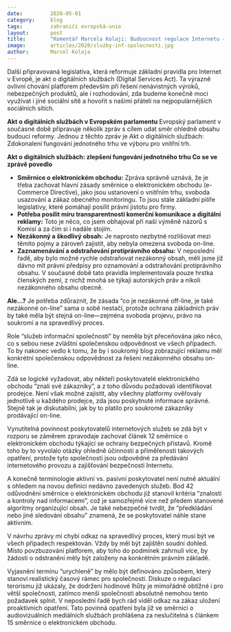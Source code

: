 ```yaml
---
date:         2020-05-01
category:     blog
tags:         zahraničí evropská-unie
layout:       post
title:        "Komentář Marcela Kolaji: Budoucnost regulace Internetu – zamyšlení nad postojem Evropského parlamentu"
image:        articles/2020/sluzby-inf-spolecnosti.jpg
author:       Marcel Kolaja
--- 
```


Další připravovaná legislativa, která reformuje základní pravidla pro Internet v Evropě, je akt o digitálních službách (Digital Services Act). Ta výrazně ovlivní chování platforem především při řešení nenávistných výroků, nebezpečných produktů, ale i rozhodování, zda budeme konečně moci využívat i jiné sociální sítě a hovořit s našimi přáteli na nejpopulárnějších sociálních sítích.

**Akt o digitálních službách v Evropském parlamentu**
Evropský parlament v současné době připravuje několik zpráv s cílem udat směr ohledně obsahu budoucí reformy. Jednou z těchto zpráv je Akt o digitálních službách: Zdokonalení fungování jednotného trhu ve výboru pro vnitřní trh.

**Akt o digitálních službách: zlepšení fungování jednotného trhu
Co se ve zprávě povedlo**
* **Směrnice o elektronickém obchodu:**
Zpráva správně uznává, že je třeba zachovat hlavní zásady směrnice o elektronickém obchodu (e-Commerce Directive), jako jsou ustanovení o vnitřním trhu, svoboda usazování a zákaz obecného monitoringu. To jsou stále základní pilíře legislativy, které pomáhají posílit právní jistotu pro firmy.
* **Potřeba posílit míru transparentnosti komerční komunikace a digitální reklamy:**
Toto je něco, co jsem obhajoval při naší výměně názorů s Komisí a za čím si i nadále stojím.
* **Nezákonný a škodlivý obsah:**
Je naprosto nezbytné rozlišovat mezi těmito pojmy a zároveň zajistit, aby nebyla omezena svoboda on-line.
* **Zaznamenávání a odstraňování protiprávního obsahu:**
V neposlední řadě, aby bylo možné rychle odstraňovat nezákonný obsah, měli jsme již dávno mít právní předpisy pro oznamování a odstraňování protiprávního obsahu. V současné době tato pravidla implementovala pouze hrstka členských zemí, z nichž mnohá se týkají autorských práv a nikoli nezákonného obsahu obecně.

**Ale…?**
Je potřeba zdůraznit, že zásada “co je nezákonné off-line, je také nezákonné on-line” sama o sobě nestačí, protože ochrana základních práv by také měla být stejná on-line—zejména svoboda projevu, právo na soukromí a na spravedlivý proces.
 
Role “služeb informační společnosti” by neměla být přeceňována jako něco, co s sebou nese zvláštní společenskou odpovědnost ve všech případech. To by nakonec vedlo k tomu, že by i soukromý blog zobrazující reklamu měl konkrétní společenskou odpovědnost za řešení nezákonného obsahu on-line.

Zdá se logické vyžadovat, aby někteří poskytovatelé elektronického obchodu “znali své zákazníky”, a z toho důvodu požadovali identifikovat prodejce. Není však možné zajistit, aby všechny platformy ověřovaly jednotlivě u každého prodejce, zda jsou poskytnuté informace správné. Stejně tak je diskutabilní, jak by to platilo pro soukromé zákazníky prodávající on-line.

Vynutitelná povinnost poskytovatelů internetových služeb se zdá být v rozporu se záměrem zpravodaje zachovat článek 12 směrnice o elektronickém obchodu týkající se ochrany bezpečných přístavů. Kromě toho by to vyvolalo otázky ohledně účinnosti a přiměřenosti takových opatření, protože tyto společnosti jsou odpovědné za předávání internetového provozu a zajišťování bezpečnosti Internetu.

A konečně terminologie aktivní vs. pasivní poskytovatel není nutně aktuální s ohledem na novou definici nedávno zavedených služeb. Bod 42 odůvodnění směrnice o elektronickém obchodu již stanovil kritéria “znalosti a kontroly nad informacemi”, což je samozřejmě více než předem stanovené algoritmy organizující obsah. Je také nebezpečné tvrdit, že “předkládání nebo jiné sledování obsahu” znamená, že se poskytovatel náhle stane aktivním.

V návrhu zprávy mi chybí odkaz na spravedlivý proces, který musí být ve všech případech respektován. Vždy by měl být zajištěn soudní dohled. Místo povzbuzování platforem, aby toho do podmínek zahrnuli více, by žádosti o odstranění měly být založeny na konkrétním právním základě.

Vyjasnění termínu “urychleně” by mělo být definováno způsobem, který stanoví realistický časový rámec pro společnosti. Diskuze o regulaci terorismu již ukázaly, že dodržení hodinové lhůty je mimořádně obtížné i pro větší společnosti, zatímco menší společnosti absolutně nemohou tento požadavek splnit.
V neposlední řadě bych rád viděl odkaz na zákaz uložení proaktivních opatření. Tato povinná opatření byla již ve směrnici o audiovizuálních mediálních službách prohlášena za neslučitelná s článkem 15 směrnice o elektronickém obchodu.

